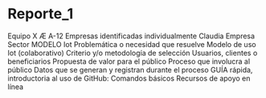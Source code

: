 # Reporte_1
Equipo X Æ A-12 
Empresas identificadas individualmente
Claudia 
Empresa
Sector
MODELO Iot
Problemática o necesidad que resuelve
Modelo de uso Iot (colaborativo)
Criterio y/o metodología de selección
Usuarios, clientes o beneficiarios
Propuesta de valor para el público 
Proceso que involucra al público 
Datos que se generan y registran durante el proceso 
GUÍA rápida, introductoria al uso de GitHub:
Comandos básicos 
Recursos de apoyo en línea
